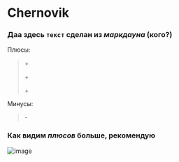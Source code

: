 # Chernovik
### **Даа** здесь `текст` сделан из ***маркдауна*** (кого?)

Плюсы:
> \+
>
> \+
>
> \+

Минусы:
> \-



### Как видим *плюсов* больше, рекомендую
![image](https://user-images.githubusercontent.com/73586312/145390621-647d47b5-0efe-49f9-834c-0ef7c56126a0.png)
